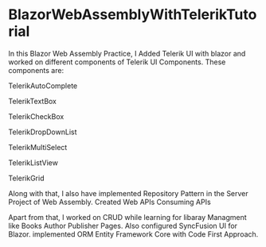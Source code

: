 # BlazorWebAssemblyWithTelerikTutorial

In this Blazor Web Assembly Practice, I Added Telerik UI with blazor and worked on different components of Telerik UI Components.
These components are:

TelerikAutoComplete

TelerikTextBox

TelerikCheckBox

TelerikDropDownList

TelerikMultiSelect

TelerikListView

TelerikGrid



Along with that, I also have implemented Repository Pattern in the Server Project of Web Assembly.
Created Web APIs
Consuming APIs

Apart from that, I worked on CRUD while learning for libaray Managment like Books Author Publisher Pages.
Also configured SyncFusion UI for Blazor.
implemented ORM Entity Framework Core with Code First Approach. 
